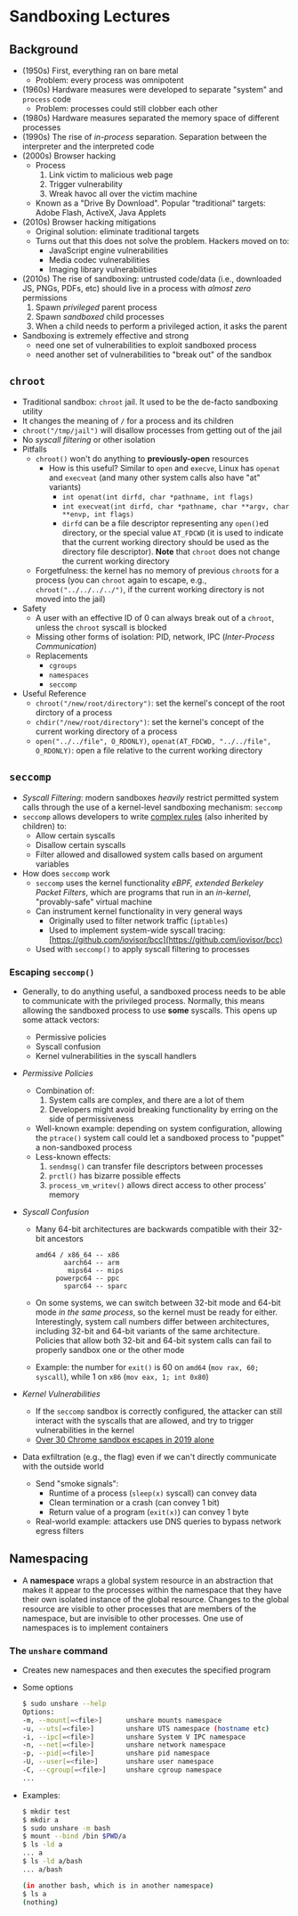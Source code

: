 # Sandboxing Lectures

## Background

- (1950s) First, everything ran on bare metal
    - Problem: every process was omnipotent
- (1960s) Hardware measures were developed to separate "system" and `process` code
    - Problem: processes could still clobber each other
- (1980s) Hardware measures separated the memory space of different processes
- (1990s) The rise of *in-process* separation. Separation between the interpreter and the interpreted code
- (2000s) Browser hacking
    - Process
        1. Link victim to malicious web page
        2. Trigger vulnerability
        3. Wreak havoc all over the victim machine
    - Known as a "Drive By Download". Popular "traditional" targets: Adobe Flash, ActiveX, Java Applets
- (2010s) Browser hacking mitigations
    - Original solution: eliminate traditional targets
    - Turns out that this does not solve the problem. Hackers moved on to:
        - JavaScript engine vulnerabilities
        - Media codec vulnerabilities
        - Imaging library vulnerabilities
- (2010s) The rise of sandboxing: untrusted code/data (i.e., downloaded JS, PNGs, PDFs, etc) should live in a process with *almost zero* permissions
    1. Spawn *privileged* parent process
    2. Spawn *sandboxed* child processes
    3. When a child needs to perform a privileged action, it asks the parent
- Sandboxing is extremely effective and strong
    - need one set of vulnerabilities to exploit sandboxed process
    - need another set of vulnerabilities to "break out" of the sandbox

## `chroot`

- Traditional sandbox: `chroot` jail. It used to be the de-facto sandboxing utility
- It changes the meaning of `/` for a process and its children
- `chroot("/tmp/jail")` will disallow processes from getting out of the jail
- No *syscall filtering* or other isolation
- Pitfalls
    - `chroot()` won't do anything to **previously-open** resources
        - How is this useful? Similar to `open` and `execve`, Linux has `openat` and `execveat` (and many other system calls also have "at" variants)
            - `int openat(int dirfd, char *pathname, int flags)`
            - `int execveat(int dirfd, char *pathname, char **argv, char **envp, int flags)`
            - `dirfd` can be a file descriptor representing any `open()`ed directory, or the special value `AT_FDCWD` (it is used to indicate that the current working directory should be used as the directory file descriptor). **Note** that `chroot` does not change the current working directory
    - Forgetfulness: the kernel has no memory of previous `chroot`s for a process (you can `chroot` again to escape, e.g., `chroot("../../../../")`, if the current working directory is not moved into the jail)
- Safety
    - A user with an effective ID of 0 can always break out of a `chroot`, unless the `chroot` syscall is blocked
    - Missing other forms of isolation: PID, network, IPC (*Inter-Process Communication*)
    - Replacements
        - `cgroups`
        - `namespaces`
        - `seccomp`
- Useful Reference
    - `chroot("/new/root/directory")`: set the kernel's concept of the root dirctory of a process
    - `chdir("/new/root/directory")`: set the kernel's concept of the current working directory of a process
    - `open("../../file", O_RDONLY)`, `openat(AT_FDCWD, "../../file", O_RDONLY)`: open a file relative to the current working directory

## `seccomp`

- *Syscall Filtering*: modern sandboxes *heavily* restrict permitted system calls through the use of a kernel-level sandboxing mechanism: `seccomp`
- `seccomp` allows developers to write [complex rules](https://man7.org/linux/man-pages/man3/seccomp_rule_add.3.html) (also inherited by children) to:
    - Allow certain syscalls
    - Disallow certain syscalls
    - Filter allowed and disallowed system calls based on argument variables
- How does `seccomp` work
    - `seccomp` uses the kernel functionality *eBPF, extended Berkeley Packet Filters*, which are programs that run in an *in-kernel*, "provably-safe" virtual machine
    - Can instrument kernel functionality in very general ways
        - Originally used to filter network traffic (`iptables`)
        - Used to implement system-wide syscall tracing: [https://github.com/iovisor/bcc](https://github.com/iovisor/bcc)
    - Used with `seccomp()` to apply syscall filtering to processes

### Escaping `seccomp()`

- Generally, to do anything useful, a sandboxed process needs to be able to communicate with the privileged process. Normally, this means allowing the sandboxed process to use **some** syscalls. This opens up some attack vectors:
    - Permissive policies
    - Syscall confusion
    - Kernel vulnerabilities in the syscall handlers
- *Permissive Policies*
    - Combination of:
        1. System calls are complex, and there are a lot of them
        2. Developers might avoid breaking functionality by erring on the side of permissiveness
    - Well-known example: depending on system configuration, allowing the `ptrace()` system call could let a sandboxed process to "puppet" a non-sandboxed process
    - Less-known effects:
        1. `sendmsg()` can transfer file descriptors between processes
        2. `prctl()` has bizarre possible effects
        3. `process_vm_writev()` allows direct access to other process' memory
- *Syscall Confusion*
    - Many 64-bit architectures are backwards compatible with their 32-bit ancestors

        ```
        amd64 / x86_64 -- x86
               aarch64 -- arm
                mips64 -- mips
             powerpc64 -- ppc
               sparc64 -- sparc
        ```

    - On some systems, we can switch between 32-bit mode and 64-bit mode *in the same process*, so the kernel must be ready for either. Interestingly, system call numbers differ between architectures, including 32-bit and 64-bit variants of the same architecture. Policies that allow both 32-bit and 64-bit system calls can fail to properly sandbox one or the other mode
    - Example: the number for `exit()` is 60 on `amd64` (`mov rax, 60; syscall`), while 1 on `x86` (`mov eax, 1; int 0x80`)
- *Kernel Vulnerabilities*
    - If the `seccomp` sandbox is correctly configured, the attacker can still interact with the syscalls that are allowed, and try to trigger vulnerabilities in the kernel
    - [Over 30 Chrome sandbox escapes in 2019 alone](https://github.com/allpaca/chrome-sbx-db)

- Data exfiltration (e.g., the flag) even if we can't directly communicate with the outside world
    - Send "smoke signals":
        - Runtime of a process (`sleep(x)` syscall) can convey data
        - Clean termination or a crash (can convey 1 bit)
        - Return value of a program (`exit(x)`) can convey 1 byte
    - Real-world example: attackers use DNS queries to bypass network egress filters

## Namespacing

- A **namespace** wraps a global system resource in an abstraction that makes it appear to the processes within the namespace that they have their own isolated instance of the global resource. Changes to the global resource are visible to other processes that are members of the namespace, but are invisible to other processes. One use of namespaces is to implement containers

### The `unshare` command
    
- Creates new namespaces and then executes the specified program
- Some options

    ```sh
    $ sudo unshare --help
    Options:
    -m, --mount[=<file>]      unshare mounts namespace
    -u, --uts[=<file>]        unshare UTS namespace (hostname etc)
    -i, --ipc[=<file>]        unshare System V IPC namespace
    -n, --net[=<file>]        unshare network namespace
    -p, --pid[=<file>]        unshare pid namespace
    -U, --user[=<file>]       unshare user namespace
    -C, --cgroup[=<file>]     unshare cgroup namespace
    ...
    ```

- Examples:
    
    ```sh
    $ mkdir test
    $ mkdir a
    $ sudo unshare -m bash
    $ mount --bind /bin $PWD/a
    $ ls -ld a
    ... a
    $ ls -ld a/bash
    ... a/bash

    (in another bash, which is in another namespace)
    $ ls a
    (nothing)
    ```

